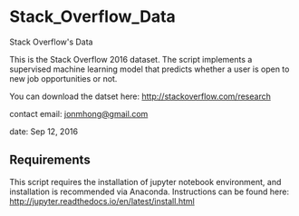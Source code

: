 # Stack_Overflow_Data
Stack Overflow's Data

This is the Stack Overflow 2016 dataset. The script implements a supervised machine learning model that predicts whether a user is open to new job opportunities or not.

You can download the datset here: 
http://stackoverflow.com/research

contact email: jonmhong@gmail.com

date: Sep 12, 2016

## Requirements

This script requires the installation of jupyter notebook environment, and installation is recommended via Anaconda. Instructions can be found here: http://jupyter.readthedocs.io/en/latest/install.html
